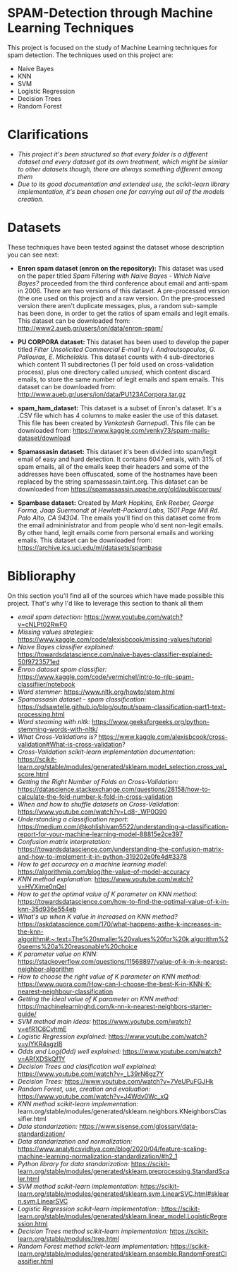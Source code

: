 # SPAM-Detection through Machine Learning Techniques

This project is focused on the study of Machine Learning techniques for spam detection. The techniques used on this project are:
- Naive Bayes
- KNN
- SVM 
- Logistic Regression 
- Decision Trees 
- Random Forest

# Clarifications

- *This project it's been structured so that every folder is a different dataset and every dataset got its own treatment, which might be similar to other datasets though, there are always something different among them*
- *Due to its good documentation and extended use, the scikit-learn library implementation, it's been chosen one for carrying out all of the models creation.*

# Datasets

These techniques have been tested against the dataset whose description you can see next:

- **Enron spam dataset (enron on the repository):** This dataset was used on the paper titled *Spam Filtering with Naive Bayes - Which Naive Bayes?* proceeded from the third conference about email and anti-spam in 2006. There are two versions of this dataset. A pre-processed version (the one used on this project) and a raw version. On the pre-processed version there aren't duplicate messages, plus, a random sub-sample has been done, in order to get the ratios of spam emails and legit emails. This dataset can be downloaded from: http://www2.aueb.gr/users/ion/data/enron-spam/

- **PU CORPORA dataset:** This dataset has been used to develop the paper titled *Filter Unsolicited Commercial E-mail* by *I. Androutsopoulos, G. Paliouras, E. Michelakis.* This dataset counts with 4 sub-directories which content 11 subdirectories (1 per fold used on cross-validation process), plus one directory called *unused*, which content discard emails, to store the same number of legit emails and spam emails. This dataset can be downloaded from: http://www.aueb.gr/users/ion/data/PU123ACorpora.tar.gz

- **spam_ham_dataset:** This dataset is a subset of Enron's dataset. It's a .CSV file which has 4 columns to make easier the use of this dataset. This file has been created by *Venkatesh Garnepudi*. This file can be downloaded from: https://www.kaggle.com/venky73/spam-mails-dataset/download

- **Spamassasin dataset:** This dataset it's been divided into spam/legit email of easy and hard detection. It contains 6047 emails, with 31% of spam emails, all of the emails keep their headers and some of the addresses have been offuscated, some of the hostnames have been replaced by the string spamassasin.taint.org. This dataset can be downloaded from https://spamassassin.apache.org/old/publiccorpus/

- **Spambase dataset:** Created by *Mark Hopkins, Erik Reeber, George Forma, Jaap Suermondt at Hewlett-Packard Labs, 1501 Page Mill Rd. Palo Alto, CA 94304*. The emails you'll find on this dataset come from the email admininistrator and from people who'd sent non-legit emails. By other hand, legit emails come from personal emails and working emails. This dataset can be downloaded from: https://archive.ics.uci.edu/ml/datasets/spambase

# Biblioraphy

On this section you'll find all of the sources which have made possible this project. That's why I'd like to leverage this section to thank all them

- *email spam detection:* https://www.youtube.com/watch?v=cNLPt02RwF0
- *Missing values strategies:* https://www.kaggle.com/code/alexisbcook/missing-values/tutorial
- *Naive Bayes classifier explained:* https://towardsdatascience.com/naive-bayes-classifier-explained-50f9723571ed
- *Enron dataset spam classifier:* https://www.kaggle.com/code/vermichel/intro-to-nlp-spam-classifiier/notebook
- *Word stemmer:*  https://www.nltk.org/howto/stem.html
- *Spamassasin dataset - spam classification:* https://sdsawtelle.github.io/blog/output/spam-classification-part1-text-processing.html
- *Word steaming with nltk:* https://www.geeksforgeeks.org/python-stemming-words-with-nltk/
- *What Cross-Validations is?* https://www.kaggle.com/alexisbcook/cross-validation#What-is-cross-validation?
- *Cross-Validation scikit-learn implementation documentation:* https://scikit-learn.org/stable/modules/generated/sklearn.model_selection.cross_val_score.html
- *Getting the Right Number of Folds on Cross-Validation:* https://datascience.stackexchange.com/questions/28158/how-to-calculate-the-fold-number-k-fold-in-cross-validation
- *When and how to shuffle datasets on Cross-Validation:* https://www.youtube.com/watch?v=Ld8-_WP0G90
- *Understanding a classification report:* https://medium.com/@kohlishivam5522/understanding-a-classification-report-for-your-machine-learning-model-88815e2ce397
- *Confusion matrix interpretation:* https://towardsdatascience.com/understanding-the-confusion-matrix-and-how-to-implement-it-in-python-319202e0fe4d#3378
- *How to get accuracy on a machine learning model:* https://algorithmia.com/blog/the-value-of-model-accuracy
- *KNN method explanation:* https://www.youtube.com/watch?v=HVXime0nQeI
- *How to get the optimal value of K parameter on KNN method:* https://towardsdatascience.com/how-to-find-the-optimal-value-of-k-in-knn-35d936e554eb
- *What's up when K value in increased on KNN method?* https://askdatascience.com/170/what-happens-asthe-k-increases-in-the-knn-algorithm#:~:text=The%20smaller%20values%20for%20k,algorithm%20seems%20a%20reasonable%20choice
- *K parameter value on KNN:* https://stackoverflow.com/questions/11568897/value-of-k-in-k-nearest-neighbor-algorithm
- *How to choose the right value of K parameter on KNN method:* https://www.quora.com/How-can-I-choose-the-best-K-in-KNN-K-nearest-neighbour-classification
- *Getting the ideal value of K parameter on KNN method:* https://machinelearninghd.com/k-nn-k-nearest-neighbors-starter-guide/
- *SVM method main ideas:* https://www.youtube.com/watch?v=efR1C6CvhmE
- *Logistic Regression explained:* https://www.youtube.com/watch?v=yIYKR4sgzI8
- *Odds and Log(Odd) well explained:* https://www.youtube.com/watch?v=ARfXDSkQf1Y
- *Decision Trees and clasification well explained:* https://www.youtube.com/watch?v=_L39rN6gz7Y
- *Decision Trees:* https://www.youtube.com/watch?v=7VeUPuFGJHk
- *Random Forest, use, creation and evaluation:* https://www.youtube.com/watch?v=J4Wdy0Wc_xQ
- *KNN method scikit-learn implementation:* learn.org/stable/modules/generated/sklearn.neighbors.KNeighborsClassifier.html
- *Data standarization:* https://www.sisense.com/glossary/data-standardization/
- *Data standarization and normalization:* https://www.analyticsvidhya.com/blog/2020/04/feature-scaling-machine-learning-normalization-standardization/#h2_1
- *Python library for data standarization:* https://scikit-learn.org/stable/modules/generated/sklearn.preprocessing.StandardScaler.html
- *SVM method scikit-learn implementation:* https://scikit-learn.org/stable/modules/generated/sklearn.svm.LinearSVC.html#sklearn.svm.LinearSVC
- *Logistic Regression scikit-learn implementation::* https://scikit-learn.org/stable/modules/generated/sklearn.linear_model.LogisticRegression.html
- *Decision Trees method scikit-learn implementation:* https://scikit-learn.org/stable/modules/tree.html
- *Random Forest method scikit-learn implementation:* https://scikit-learn.org/stable/modules/generated/sklearn.ensemble.RandomForestClassifier.html

